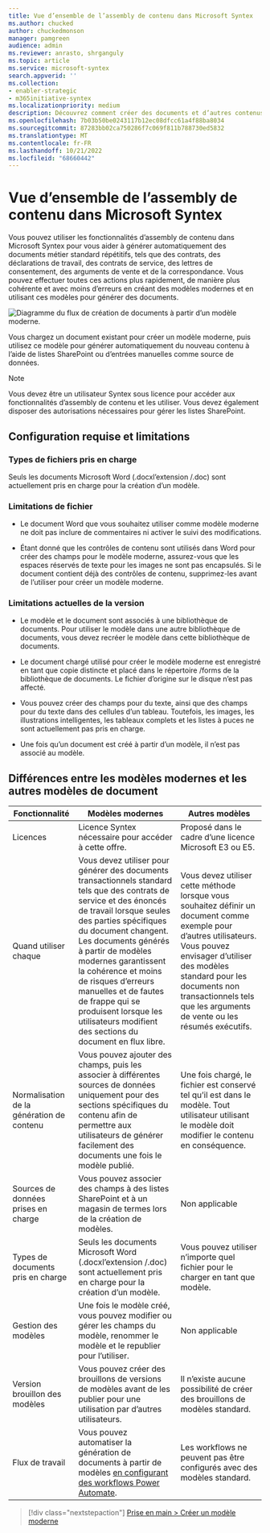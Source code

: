 ```yaml
---
title: Vue d’ensemble de l’assembly de contenu dans Microsoft Syntex
ms.author: chucked
author: chuckedmonson
manager: pamgreen
audience: admin
ms.reviewer: anrasto, shrganguly
ms.topic: article
ms.service: microsoft-syntex
search.appverid: ''
ms.collection:
- enabler-strategic
- m365initiative-syntex
ms.localizationpriority: medium
description: Découvrez comment créer des documents et d’autres contenus à l’aide d’un modèle moderne dans Microsoft Syntex.
ms.openlocfilehash: 7b03b50be0243117b12ec08dfcc61a4f88ba8034
ms.sourcegitcommit: 87283bb02ca750286f7c069f811b788730ed5832
ms.translationtype: MT
ms.contentlocale: fr-FR
ms.lasthandoff: 10/21/2022
ms.locfileid: "68660442"
---
```

# <a name="overview-of-content-assembly-in-microsoft-syntex"></a>Vue d’ensemble de l’assembly de contenu dans Microsoft Syntex

Vous pouvez utiliser les fonctionnalités d’assembly de contenu dans Microsoft Syntex pour vous aider à générer automatiquement des documents métier standard répétitifs, tels que des contrats, des déclarations de travail, des contrats de service, des lettres de consentement, des arguments de vente et de la correspondance. Vous pouvez effectuer toutes ces actions plus rapidement, de manière plus cohérente et avec moins d’erreurs en créant des modèles modernes et en utilisant ces modèles pour générer des documents.

![Diagramme du flux de création de documents à partir d’un modèle moderne.](../media/content-understanding/content-assembly-diagram.png)

Vous chargez un document existant pour créer un modèle moderne, puis utilisez ce modèle pour générer automatiquement du nouveau contenu à l’aide de listes SharePoint ou d’entrées manuelles comme source de données.

> [!NOTE]
> Vous devez être un utilisateur Syntex sous licence pour accéder aux fonctionnalités d’assembly de contenu et les utiliser. Vous devez également disposer des autorisations nécessaires pour gérer les listes SharePoint.

## <a name="requirements-and-limitations"></a>Configuration requise et limitations

### <a name="supported-file-types"></a>Types de fichiers pris en charge

Seuls les documents Microsoft Word (.docxl’extension /.doc) sont actuellement pris en charge pour la création d’un modèle.

### <a name="file-limitations"></a>Limitations de fichier

- Le document Word que vous souhaitez utiliser comme modèle moderne ne doit pas inclure de commentaires ni activer le suivi des modifications.

- Étant donné que les contrôles de contenu sont utilisés dans Word pour créer des champs pour le modèle moderne, assurez-vous que les espaces réservés de texte pour les images ne sont pas encapsulés. Si le document contient déjà des contrôles de contenu, supprimez-les avant de l’utiliser pour créer un modèle moderne.

### <a name="current-release-limitations"></a>Limitations actuelles de la version

- Le modèle et le document sont associés à une bibliothèque de documents. Pour utiliser le modèle dans une autre bibliothèque de documents, vous devez recréer le modèle dans cette bibliothèque de documents.

- Le document chargé utilisé pour créer le modèle moderne est enregistré en tant que copie distincte et placé dans le répertoire /forms de la bibliothèque de documents. Le fichier d’origine sur le disque n’est pas affecté.

- Vous pouvez créer des champs pour du texte, ainsi que des champs pour du texte dans des cellules d’un tableau. Toutefois, les images, les illustrations intelligentes, les tableaux complets et les listes à puces ne sont actuellement pas pris en charge.

- Une fois qu’un document est créé à partir d’un modèle, il n’est pas associé au modèle.

## <a name="differences-between-modern-templates-and-other-document-templates"></a>Différences entre les modèles modernes et les autres modèles de document

|Fonctionnalité  |Modèles modernes  |Autres modèles  |
|---------|---------|---------|
|Licences      |Licence Syntex nécessaire pour accéder à cette offre.  |Proposé dans le cadre d’une licence Microsoft E3 ou E5.  |
|Quand utiliser chaque            | Vous devez utiliser pour générer des documents transactionnels standard tels que des contrats de service et des énoncés de travail lorsque seules des parties spécifiques du document changent. Les documents générés à partir de modèles modernes garantissent la cohérence et moins de risques d’erreurs manuelles et de fautes de frappe qui se produisent lorsque les utilisateurs modifient des sections du document en flux libre.  |Vous devez utiliser cette méthode lorsque vous souhaitez définir un document comme exemple pour d’autres utilisateurs. Vous pouvez envisager d’utiliser des modèles standard pour les documents non transactionnels tels que les arguments de vente ou les résumés exécutifs.  |
|Normalisation de la génération de contenu |Vous pouvez ajouter des champs, puis les associer à différentes sources de données uniquement pour des sections spécifiques du contenu afin de permettre aux utilisateurs de générer facilement des documents une fois le modèle publié.  |Une fois chargé, le fichier est conservé tel qu’il est dans le modèle. Tout utilisateur utilisant le modèle doit modifier le contenu en conséquence.   |
|Sources de données prises en charge     |Vous pouvez associer des champs à des listes SharePoint et à un magasin de termes lors de la création de modèles.   |Non applicable   |
|Types de documents pris en charge    |Seuls les documents Microsoft Word (.docxl’extension /.doc) sont actuellement pris en charge pour la création d’un modèle.  |Vous pouvez utiliser n’importe quel fichier pour le charger en tant que modèle.   |
|Gestion des modèles    |Une fois le modèle créé, vous pouvez modifier ou gérer les champs du modèle, renommer le modèle et le republier pour l’utiliser.  |Non applicable   |
|Version brouillon des modèles |Vous pouvez créer des brouillons de versions de modèles avant de les publier pour une utilisation par d’autres utilisateurs.   |Il n’existe aucune possibilité de créer des brouillons de modèles standard.  |
|Flux de travail   |Vous pouvez automatiser la génération de documents à partir de modèles [en configurant des workflows Power Automate](automate-document-generation.md).  |Les workflows ne peuvent pas être configurés avec des modèles standard.  |

> [!div class="nextstepaction"]
> [Prise en main > Créer un modèle moderne](content-assembly-modern-template.md)



 
